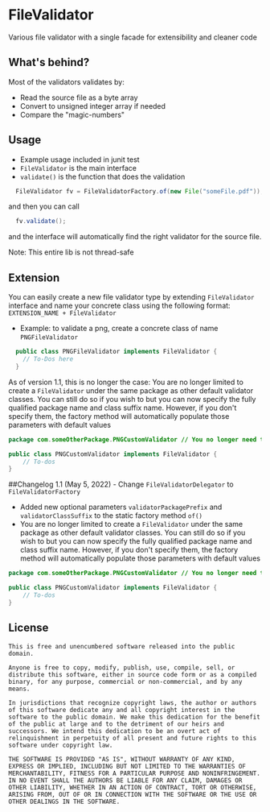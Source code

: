 # FileValidator
Various file validator with a single facade for extensibility and cleaner code

## What's behind?
Most of the validators validates by:
- Read the source file as a byte array
- Convert to unsigned integer array if needed
- Compare the "magic-numbers"

## Usage
- Example usage included in junit test
- `FileValidator` is the main interface
- `validate()` is the function that does the validation

```Java
  FileValidator fv = FileValidatorFactory.of(new File("someFile.pdf"));
```
and then you can call
```Java
  fv.validate();
```
and the interface will automatically find the right validator for the source file.

Note: This entire lib is not thread-safe

## Extension
You can easily create a new file validator type by extending `FileValidator` interface and name your concrete class using the following format:
`EXTENSION_NAME + FileValidator`
- Example: to validate a png, create a concrete class of name `PNGFileValidator`
```Java
  public class PNGFileValidator implements FileValidator {
    // To-Dos here
  }
```

As of version 1.1, this is no longer the case:
You are no longer limited to create a `FileValidator` under the same package as other default validator classes. You can still do so if you wish to but you can now specify the fully qualified package name and class suffix name. However, if you don't specify them, the factory method will automatically populate those parameters with default values
```Java
package com.someOtherPackage.PNGCustomValidator // You no longer need to conform to the naming scheme as mentioned in the usage section of readme.md

public class PNGCustomValidator implements FileValidator {
    // To-dos
}
```

##Changelog
1.1 (May 5, 2022) - 
Change `FileValidatorDelegator` to  `FileValidatorFactory`
- Added new optional parameters `validatorPackagePrefix` and `validatorClassSuffix` to the static factory method `of()`
- You are no longer limited to create a `FileValidator` under the same package as other default validator classes. You can still do so if you wish to but you can now specify the fully qualified package name and class suffix name. However, if you don't specify them, the factory method will automatically populate those parameters with default values
```Java
package com.someOtherPackage.PNGCustomValidator // You no longer need to conform to the naming scheme as mentioned in the usage section of readme.md

public class PNGCustomValidator implements FileValidator {
    // To-dos
}
```


## License
```
This is free and unencumbered software released into the public domain.

Anyone is free to copy, modify, publish, use, compile, sell, or
distribute this software, either in source code form or as a compiled
binary, for any purpose, commercial or non-commercial, and by any
means.

In jurisdictions that recognize copyright laws, the author or authors
of this software dedicate any and all copyright interest in the
software to the public domain. We make this dedication for the benefit
of the public at large and to the detriment of our heirs and
successors. We intend this dedication to be an overt act of
relinquishment in perpetuity of all present and future rights to this
software under copyright law.

THE SOFTWARE IS PROVIDED "AS IS", WITHOUT WARRANTY OF ANY KIND,
EXPRESS OR IMPLIED, INCLUDING BUT NOT LIMITED TO THE WARRANTIES OF
MERCHANTABILITY, FITNESS FOR A PARTICULAR PURPOSE AND NONINFRINGEMENT.
IN NO EVENT SHALL THE AUTHORS BE LIABLE FOR ANY CLAIM, DAMAGES OR
OTHER LIABILITY, WHETHER IN AN ACTION OF CONTRACT, TORT OR OTHERWISE,
ARISING FROM, OUT OF OR IN CONNECTION WITH THE SOFTWARE OR THE USE OR
OTHER DEALINGS IN THE SOFTWARE.
```
